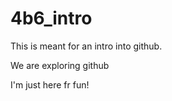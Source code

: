 # 4b6_intro
This is meant for an intro into github.

We are exploring github

I'm just here fr fun!
